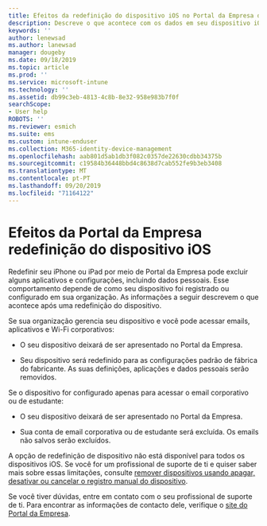 ```yaml
---
title: Efeitos da redefinição do dispositivo iOS no Portal da Empresa do Intune | Microsoft Docs
description: Descreve o que acontece com os dados em seu dispositivo iOS depois de redefini-los no Portal da Empresa do Intune.
keywords: ''
author: lenewsad
ms.author: lanewsad
manager: dougeby
ms.date: 09/18/2019
ms.topic: article
ms.prod: ''
ms.service: microsoft-intune
ms.technology: ''
ms.assetid: db99c3eb-4813-4c8b-8e32-958e983b7f0f
searchScope:
- User help
ROBOTS: ''
ms.reviewer: esmich
ms.suite: ems
ms.custom: intune-enduser
ms.collection: M365-identity-device-management
ms.openlocfilehash: aab801d5ab1db3f082c0357de22630cdbb34375b
ms.sourcegitcommit: c19584b36448bbd4c8638d7cab552fe9b3eb3408
ms.translationtype: MT
ms.contentlocale: pt-PT
ms.lasthandoff: 09/20/2019
ms.locfileid: "71164122"
---
```

# <a name="effects-of-company-portal-ios-device-reset"></a>Efeitos da Portal da Empresa redefinição do dispositivo iOS 

Redefinir seu iPhone ou iPad por meio de Portal da Empresa pode excluir alguns aplicativos e configurações, incluindo dados pessoais. Esse comportamento depende de como seu dispositivo foi registrado ou configurado em sua organização. As informações a seguir descrevem o que acontece após uma redefinição do dispositivo.  

Se sua organização gerencia seu dispositivo e você pode acessar emails, aplicativos e Wi-Fi corporativos:

- O seu dispositivo deixará de ser apresentado no Portal da Empresa.  

- Seu dispositivo será redefinido para as configurações padrão de fábrica do fabricante. As suas definições, aplicações e dados pessoais serão removidos.

Se o dispositivo for configurado apenas para acessar o email corporativo ou de estudante:

- O seu dispositivo deixará de ser apresentado no Portal da Empresa.  

- Sua conta de email corporativa ou de estudante será excluída. Os emails não salvos serão excluídos.   

A opção de redefinição de dispositivo não está disponível para todos os dispositivos iOS. Se você for um profissional de suporte de ti e quiser saber mais sobre essas limitações, consulte [remover dispositivos usando apagar, desativar ou cancelar o registro manual do dispositivo](https://docs.microsoft.com/intune/devices-wipe).  

Se você tiver dúvidas, entre em contato com o seu profissional de suporte de ti. Para encontrar as informações de contacto dele, verifique o [site do Portal da Empresa](https://go.microsoft.com/fwlink/?linkid=2010980).
